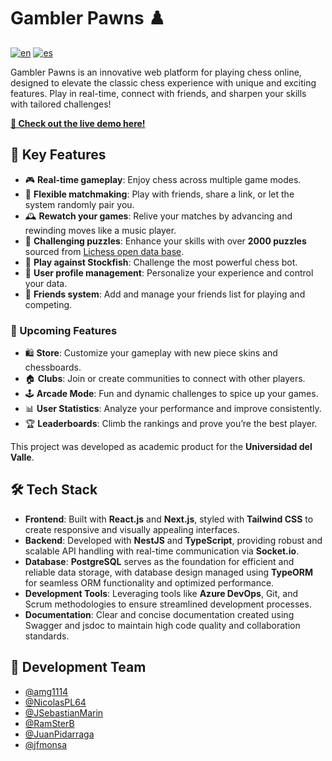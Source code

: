 # Gambler Pawns ♟️

[![en](https://img.shields.io/badge/lang-en-red.svg)](https://github.com/amg1114/gambler-pawns-backend/blob/main/README.md)
[![es](https://img.shields.io/badge/lang-es-red.svg)](https://github.com/amg1114/gambler-pawns-backend/blob/main/README-es.md)

Gambler Pawns is an innovative web platform for playing chess online, designed to elevate the classic chess experience with unique and exciting features. Play in real-time, connect with friends, and sharpen your skills with tailored challenges!

**[🚀 Check out the live demo here!](https://gamblerpawns.up.railway.app/)**

## 🌟 Key Features

-   🎮 **Real-time gameplay**: Enjoy chess across multiple game modes.
-   🤝 **Flexible matchmaking**: Play with friends, share a link, or let the system randomly pair you.
-   🕰️ **Rewatch your games**: Relive your matches by advancing and rewinding moves like a music player.
-   🧩 **Challenging puzzles**: Enhance your skills with over **2000 puzzles** sourced from [Lichess open data base](https://database.lichess.org/#puzzles).
-   🤖 **Play against Stockfish**: Challenge the most powerful chess bot.
-   👤 **User profile management**: Personalize your experience and control your data.
-   👫 **Friends system**: Add and manage your friends list for playing and competing.

### 🚀 Upcoming Features

-   🛍️ **Store**: Customize your gameplay with new piece skins and chessboards.
-   🏠 **Clubs**: Join or create communities to connect with other players.
-   🕹️ **Arcade Mode**: Fun and dynamic challenges to spice up your games.
-   📊 **User Statistics**: Analyze your performance and improve consistently.
-   🏆 **Leaderboards**: Climb the rankings and prove you’re the best player.

This project was developed as academic product for the **Universidad del Valle**.

## 🛠️ Tech Stack

-   **Frontend**: Built with **React.js** and **Next.js**, styled with **Tailwind CSS** to create responsive and visually appealing interfaces.
-   **Backend**: Developed with **NestJS** and **TypeScript**, providing robust and scalable API handling with real-time communication via **Socket.io**.
-   **Database**: **PostgreSQL** serves as the foundation for efficient and reliable data storage, with database design managed using **TypeORM** for seamless ORM functionality and optimized performance.
-   **Development Tools**: Leveraging tools like **Azure DevOps**, Git, and Scrum methodologies to ensure streamlined development processes.
-   **Documentation**: Clear and concise documentation created using Swagger and jsdoc to maintain high code quality and collaboration standards.

## 👥 Development Team

-   [@amg1114](https://www.github.com/amg1114)
-   [@NicolasPL64](https://www.github.com/NicolasPL64)
-   [@JSebastianMarin](https://www.github.com/JSebastianMarin)
-   [@RamSterB](https://www.github.com/RamSterB)
-   [@JuanPidarraga](https://www.github.com/JuanPidarraga)
-   [@jfmonsa](https://www.github.com/jfmonsa)
